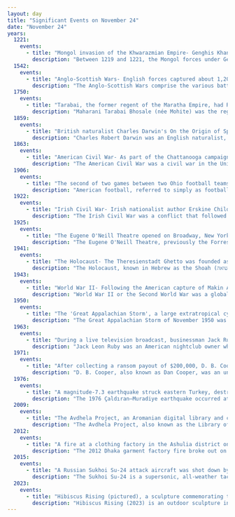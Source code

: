 ```yaml
---
layout: day
title: "Significant Events on November 24"
date: "November 24"
years:
  1221:
    events:
      - title: "Mongol invasion of the Khwarazmian Empire- Genghis Khan defeated the renegade Khwarazmian prince Jalal al-Din at the Battle of the Indus."
        description: "Between 1219 and 1221, the Mongol forces under Genghis Khan invaded the lands of the Khwarazmian Empire in Central Asia. The campaign, which followed the annexation of the Qara Khitai Khanate, saw widespread devastation and atrocities. The invasion marked the completion of the Mongol conquest of Central Asia, and began the Mongol conquest of Persia."
  1542:
    events:
      - title: "Anglo-Scottish Wars- English forces captured about 1,200 Scots at the Battle of Solway Moss."
        description: "The Anglo-Scottish Wars comprise the various battles which continued to be fought between the Kingdom of England and the Kingdom of Scotland from the time of the Wars of Independence in the early 14th century through to the latter years of the 16th century."
  1750:
    events:
      - title: "Tarabai, the former regent of the Maratha Empire, had Rajaram II, whom she had previously claimed to be her grandson, arrested as an impostor."
        description: "Maharani Tarabai Bhosale (née Mohite) was the regent of the Maratha Empire from 1700 until 1708. She was the queen of Rajaram I, and daughter-in-law of the kingdom's founder Shivaji I. She is acclaimed for her role in keeping alive the resistance against Mughal rule in Konkan, and acting as the regent of the Maratha Empire during the minority of her son, Shivaji II. She defeated Mughal forces of Aurangzeb in several battles and expanded the Maratha Empire."
  1859:
    events:
      - title: "British naturalist Charles Darwin's On the Origin of Species was first published, and sold out its initial print run on the first day."
        description: "Charles Robert Darwin was an English naturalist, geologist, and biologist, widely known for his contributions to evolutionary biology. His proposition that all species of life have descended from a common ancestor is now generally accepted and considered a fundamental scientific concept. In a joint presentation with Alfred Russel Wallace, he introduced his scientific theory that this branching pattern of evolution resulted from a process he called natural selection, in which the struggle for existence has a similar effect to the artificial selection involved in selective breeding. Darwin has been described as one of the most influential figures in human history and was honoured by burial in Westminster Abbey."
  1863:
    events:
      - title: "American Civil War- As part of the Chattanooga campaign in Chattanooga, Tennessee, Union forces captured Lookout Mountain, helping them to begin breaking the Confederate siege of the city."
        description: "The American Civil War was a civil war in the United States between the Union and the Confederacy, which was formed in 1861 by states that had seceded from the Union. The central conflict leading to war was a dispute over whether slavery should be permitted to expand into the western territories, leading to more slave states, or be prohibited from doing so, which many believed would place slavery on a course of ultimate extinction."
  1906:
    events:
      - title: "The second of two games between two Ohio football teams took place, after which accusations were made that players conspired to deliberately lose games."
        description: "American football, referred to simply as football in the United States and Canada and also known as gridiron football, is a team sport played by two teams of eleven players on a rectangular field with goalposts at each end. The offense, the team with possession of the oval-shaped football, attempts to advance down the field by running with the ball or throwing it, while the defense, the team without possession of the ball, aims to stop the offense's advance and to take control of the ball for themselves. The offense must advance the ball at least ten yards in four downs or plays; if they fail, they turn over the football to the defense, but if they succeed, they are given a new set of four downs to continue the drive. Points are scored primarily by advancing the ball into the opposing team's end zone for a touchdown or kicking the ball through the opponent's goalposts for a field goal. The team with the most points at the end of the game wins."
  1922:
    events:
      - title: "Irish Civil War- Irish nationalist author Erskine Childers was executed by the Irish Free State for illegally carrying a semi-automatic pistol."
        description: "The Irish Civil War was a conflict that followed the Irish War of Independence and accompanied the establishment of the Irish Free State, an entity independent from the United Kingdom but within the British Empire."
  1925:
    events:
      - title: "The Eugene O'Neill Theatre opened on Broadway, New York, with a production of the musical Mayflowers."
        description: "The Eugene O'Neill Theatre, previously the Forrest Theatre and the Coronet Theatre, is a Broadway theater at 230 West 49th Street in the Theater District of Midtown Manhattan in New York City. The theater was designed by Herbert J. Krapp and was constructed for the Shubert brothers. It opened in 1925 as part of a hotel and theater complex named after 19th-century tragedian Edwin Forrest. The modern theater, named in honor of American playwright Eugene O'Neill, has 1,108 seats across two levels and is operated by ATG Entertainment. The auditorium interior is a New York City designated landmark."
  1941:
    events:
      - title: "The Holocaust- The Theresienstadt Ghetto was founded as a waystation to Nazi extermination camps and a 'retirement settlement' for elderly and prominent Jews to mislead their communities about the Final Solution."
        description: "The Holocaust, known in Hebrew as the Shoah (שואה), was the genocide of European Jews during World War II. Between 1941 and 1945, Nazi Germany and its collaborators systematically murdered some six million Jews across German-occupied Europe, around two-thirds of Europe's Jewish population. The murders were carried out primarily through mass shootings and poison gas in extermination camps, chiefly Auschwitz-Birkenau, Treblinka, Belzec, Sobibor, and Chełmno in occupied Poland. Separate Nazi persecutions killed a similar or larger number of non-Jewish civilians and prisoners of war (POWs); the term Holocaust is sometimes used to encompass also the persecution of non-Jewish groups."
  1943:
    events:
      - title: "World War II- Following the American capture of Makin Atoll, USS Liscome Bay was sunk by a torpedo from Japanese submarine I-175, killing 644."
        description: "World War II or the Second World War was a global conflict between two coalitions- the Allies and the Axis powers. Nearly all of the world's countries participated, with many nations mobilising all resources in pursuit of total war. Tanks and aircraft played major roles, enabling the strategic bombing of cities and delivery of the first and only nuclear weapons ever used in war. World War II was the deadliest conflict in history, resulting in 70 to 85 million deaths, more than half of which were civilians. Millions died in genocides, including the Holocaust, and by massacres, starvation, and disease. After the Allied victory, Germany, Austria, Japan, and Korea were occupied, and German and Japanese leaders were tried for war crimes."
  1950:
    events:
      - title: "The 'Great Appalachian Storm', a large extratropical cyclone, struck the east coast of the United States before moving northeast."
        description: "The Great Appalachian Storm of November 1950 was a large extratropical cyclone which moved through the Eastern United States, causing blizzard conditions along the western slopes of the Appalachian Mountains and significant winds and heavy rainfall east of the mountains. Hurricane-force winds, peaking at 110 miles per hour (180 km/h) in Concord, New Hampshire, and 160 mph (260 km/h) in the highlands of New England, disrupted power to 1 million customers during the event."
  1963:
    events:
      - title: "During a live television broadcast, businessman Jack Ruby shot and fatally wounded Lee Harvey Oswald, who assassinated U.S. president John F. Kennedy, fueling numerous conspiracy theories."
        description: "Jack Leon Ruby was an American nightclub owner who murdered Lee Harvey Oswald on November 24, 1963, two days after Oswald assassinated President John F. Kennedy."
  1971:
    events:
      - title: "After collecting a ransom payout of $200,000, D. B. Cooper (depicted) parachuted out of the rear stairway of the airplane he had hijacked over the Pacific Northwest and disappeared."
        description: "D. B. Cooper, also known as Dan Cooper, was an unidentified man who hijacked Northwest Orient Airlines Flight 305, a Boeing 727 aircraft, in United States airspace on November 24, 1971. During the flight from Portland, Oregon, to Seattle, Washington, Cooper told a flight attendant he had a bomb, and demanded $200,000 in ransom and four parachutes upon landing in Seattle. After releasing the passengers in Seattle, Cooper instructed the flight crew to refuel the aircraft and begin a second flight to Mexico City, with a refueling stop in Reno, Nevada. About thirty minutes after taking off from Seattle, Cooper opened the aircraft's aft door, deployed the staircase, and parachuted into the night over southwestern Washington. Cooper's true identity and whereabouts have never been determined conclusively."
  1976:
    events:
      - title: "A magnitude-7.3 earthquake struck eastern Turkey, destroying 80 per cent of buildings in the region and causing at least 4,000 casualties."
        description: "The 1976 Çaldıran–Muradiye earthquake occurred at 14-22 local time on 24 November. The epicenter was located near Çaldıran, 20 km northeast of Muradiye, in the Van Province of eastern Turkey. The earthquake had a magnitude of 7.3 with a maximum intensity of X (Extreme) on the Mercalli intensity scale. The area of severe damage, where over 80% of the buildings were destroyed, covered an area of 2,000 square kilometres. There were between 4,000 and 5,000 casualties."
  2009:
    events:
      - title: "The Avdhela Project, an Aromanian digital library and cultural initiative, was launched in Bucharest, Romania."
        description: "The Avdhela Project, also known as the Library of Aromanian Culture, is a digital library and cultural initiative developed by the Predania Association. The Avdhela Project aims to collect, edit and open to the public academic works on the Aromanians based on a series of specific principles. It was launched on 24 November 2009 in Bucharest, Romania. Public events, the promotion of cultural works and the publication of audiovisual material are other activities carried out by the Avdhela Project in support of Aromanian culture."
  2012:
    events:
      - title: "A fire at a clothing factory in the Ashulia district on the outskirts of Dhaka, Bangladesh, killed at least 117 people."
        description: "The 2012 Dhaka garment factory fire broke out on 24 November 2012, in the Tazreen Fashion factory in the Ashulia district on the outskirts of Dhaka, Bangladesh. At least 117 people were confirmed dead in the fire, and over 200 were injured, making it the deadliest factory fire in the nation's history. The cause of the fire was not determined. It was initially presumed to be caused by an electrical short circuit, the cause of 80% of factory fires in Bangladesh. A widely criticized government report alleged an act of 'sabotage', without identifying who committed it or why. This fire and others similar to it have led to numerous proposed reforms in workers' rights and safety laws in Bangladesh."
  2015:
    events:
      - title: "A Russian Sukhoi Su-24 attack aircraft was shot down by a Turkish fighter jet after the former allegedly strayed into Turkish airspace and ignored warnings to change course."
        description: "The Sukhoi Su-24 is a supersonic, all-weather tactical bomber developed in the Soviet Union. The aircraft has a variable-sweep wing, twin engines and a side-by-side seating arrangement for its crew of two. It was the first of the USSR's aircraft to carry an integrated digital navigation/attack system."
  2023:
    events:
      - title: "Hibiscus Rising (pictured), a sculpture commemorating the life of David Oluwale, was unveiled in Leeds."
        description: "Hibiscus Rising (2023) is an outdoor sculpture in Leeds, England, by artist Yinka Shonibare which was unveiled on 24 November 2023 as part of LEEDS 2023. It commemorates the life and death of David Oluwale, a British-Nigerian man whose death in 1969 involved two members of Leeds City Police. Commissioned by LEEDS 2023 and the David Oluwale Memorial Association (DOMA), in partnership with Leeds City Council, the sculpture is, according to academic Dr Emily Zobel Marshall the first public artwork in the city to reflect its cultural diversity."
---
```

